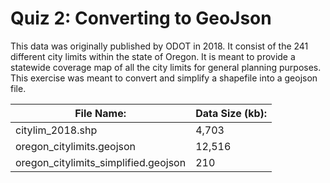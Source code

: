 # Quiz 2: Converting to GeoJson
This data was originally published by ODOT in 2018. It consist of the 241 different city limits within the state of Oregon. It is meant to provide a statewide coverage map of all the city limits for general planning purposes. This exercise was meant to convert and simplify a shapefile into a geojson file.

| File Name: | Data Size (kb): |
| ------------- | ------------- |
| citylim_2018.shp | 4,703 |
| oregon_citylimits.geojson | 12,516 |
| oregon_citylimits_simplified.geojson | 210 |
